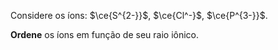 Considere os íons: $\ce{S^{2-}}$, $\ce{Cl^-}$, $\ce{P^{3-}}$.

**Ordene** os íons em função de seu raio iônico.

